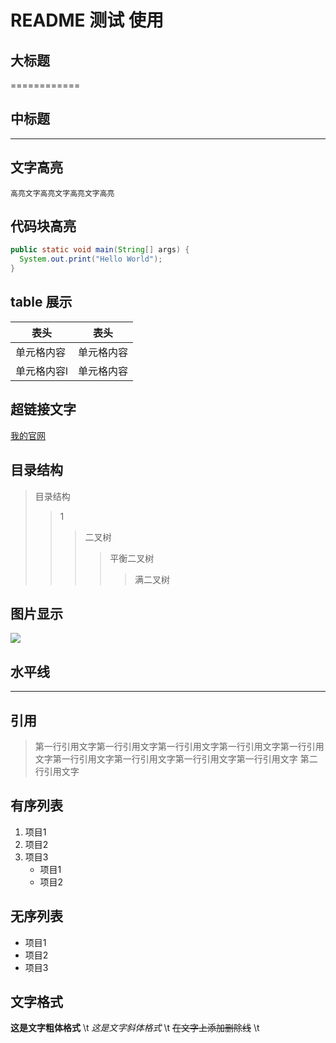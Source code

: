 # README 测试 使用

## 大标题
============

## 中标题
--------------

## 文字高亮
`高亮文字高亮文字高亮文字高亮`

## 代码块高亮
```java
public static void main(String[] args) {
  System.out.print("Hello World");
}
```
## table 展示

表头  | 表头
------------- | -------------
单元格内容  | 单元格内容
单元格内容l  | 单元格内容

## 超链接文字
[我的官网](http://zxjsc.xin "我的官网")

## 目录结构
>目录结构  
>>1
>>>二叉树  
>>>>平衡二叉树  
>>>>>满二叉树

## 图片显示
![](http://ibeyond.me/img/8ba8ce0091ee474484808664bc228d0a.gif)  


## 水平线
***

## 引用
> 第一行引用文字第一行引用文字第一行引用文字第一行引用文字第一行引用文字第一行引用文字第一行引用文字第一行引用文字第一行引用文字
> 第二行引用文字

## 有序列表
1. 项目1
2. 项目2
3. 项目3
   * 项目1
   * 项目2
## 无序列表
* 项目1
* 项目2
* 项目3

## 文字格式
**这是文字粗体格式** \t
*这是文字斜体格式* \t
~~在文字上添加删除线~~ \t
